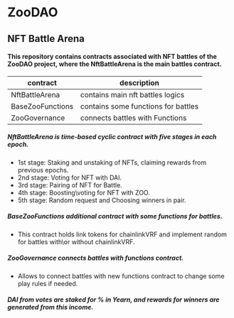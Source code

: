 # ZooDAO 
## NFT Battle Arena

#### This repository contains contracts associated with NFT battles of the ZooDAO project, where the NftBattleArena is the main battles contract.

| contract | description |
| --- | --- |
| NftBattleArena| contains main nft battles logics |
| BaseZooFunctions | contains some functions for battles|
| ZooGovernance | connects battles with Functions|

##### NftBattleArena is time-based cyclic contract with five stages in each epoch. 
* 1st stage: Staking and unstaking of NFTs, claiming rewards from previous epochs.
* 2nd stage: Voting for NFT with DAI.
* 3rd stage: Pairing of NFT for Battle.
* 4th stage: Boosting\voting for NFT with ZOO.
* 5th stage: Random request and Choosing winners in pair.

##### BaseZooFunctions additional contract with some functions for battles. 
* This contract holds link tokens for chainlinkVRF and implement random for battles with\or without chainlinkVRF.

##### ZooGovernance connects battles with functions contract.
* Allows to connect battles with new functions contract to change some play rules if needed.

##### DAI from votes are staked for % in Yearn, and rewards for winners are generated from this income.

